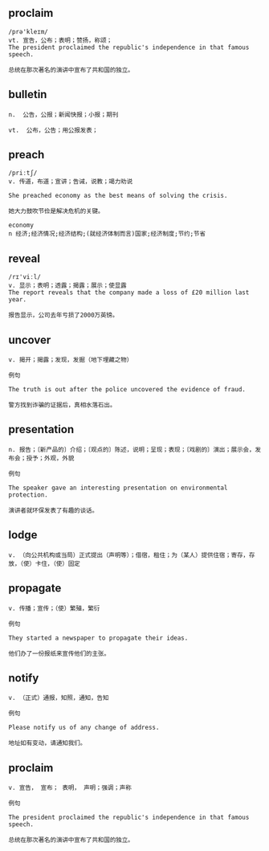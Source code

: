 ## proclaim
```
/prə'kleɪm/
vt. 宣告，公布；表明；赞扬，称颂；
The president proclaimed the republic's independence in that famous speech.

总统在那次著名的演讲中宣布了共和国的独立。
```

## bulletin
```
n.  公告，公报；新闻快报；小报；期刊

vt.  公布，公告；用公报发表；
```

## preach
```
/priːtʃ/
v. 传道，布道；宣讲；告诫，说教；竭力劝说

She preached economy as the best means of solving the crisis.

她大力鼓吹节俭是解决危机的关键。

economy 
n 经济;经济情况;经济结构;(就经济体制而言)国家;经济制度;节约;节省
```

## reveal
```
/rɪ'viːl/
v. 显示；表明；透露；揭露；展示；使显露
The report reveals that the company made a loss of £20 million last year.

报告显示，公司去年亏损了2000万英镑。
```
## uncover
```
v. 揭开；揭露；发现，发掘（地下埋藏之物）

例句

The truth is out after the police uncovered the evidence of fraud.

警方找到诈骗的证据后，真相水落石出。
```
## presentation
```
n. 报告；〔新产品的〕介绍；〔观点的〕陈述，说明；呈现；表现；〔戏剧的〕演出；展示会，发布会；授予；外观，外貌

例句

The speaker gave an interesting presentation on environmental protection.

演讲者就环保发表了有趣的谈话。
```
## lodge
```
v. （向公共机构或当局）正式提出（声明等）；借宿，租住；为（某人）提供住宿；寄存，存放，（使）卡住，（使）固定
```
## propagate
```
v. 传播；宣传；（使）繁殖，繁衍

例句

They started a newspaper to propagate their ideas.

他们办了一份报纸来宣传他们的主张。
```
## notify
```
v. （正式）通报，知照，通知，告知

例句

Please notify us of any change of address.

地址如有变动，请通知我们。
```
## proclaim
```
v. 宣告， 宣布； 表明， 声明；强调；声称

例句

The president proclaimed the republic's independence in that famous speech.

总统在那次著名的演讲中宣布了共和国的独立。
```